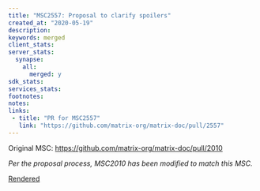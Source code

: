 ```yaml
---
title: "MSC2557: Proposal to clarify spoilers"
created_at: "2020-05-19"
description:
keywords: merged
client_stats:
server_stats:
  synapse:
    all:
      merged: y
sdk_stats:
services_stats:
footnotes:
notes:
links:
 - title: "PR for MSC2557"
   link: "https://github.com/matrix-org/matrix-doc/pull/2557"
---
```

Original MSC: https://github.com/matrix-org/matrix-doc/pull/2010

*Per the proposal process, MSC2010 has been modified to match this MSC.*

[Rendered](https://github.com/matrix-org/matrix-doc/blob/travis/msc/spoiler-fallback/proposals/2557-spoiler-clarifications.md)
